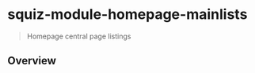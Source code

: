 # squiz-module-homepage-mainlists

[Squiz Boilerplate]: https://gitlab.squiz.net/boilerplate/squiz-boilerplate

> Homepage central page listings

## Overview